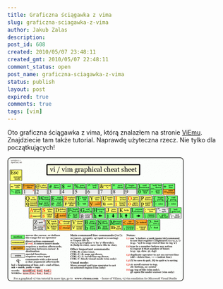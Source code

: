 ```yaml
---
title: Graficzna ściągawka z vima
slug: graficzna-sciagawka-z-vima
author: Jakub Zalas
description: 
post_id: 608
created: 2010/05/07 23:48:11
created_gmt: 2010/05/07 22:48:11
comment_status: open
post_name: graficzna-sciagawka-z-vima
status: publish
layout: post
expired: true
comments: true
tags: [vim]
---
```


Oto graficzna ściągawka z vima, którą znalazłem na stronie [ViEmu](http://www.viemu.com/a_vi_vim_graphical_cheat_sheet_tutorial.html). Znajdziecie tam także tutorial. Naprawdę użyteczna rzecz. Nie tylko dla początkujących!

<div class="text-center">
    <a href="/uploads/wp//2010/05/vi-vim-cheat-sheet.gif" title="Ściągawka z vima"><img src="/uploads/wp//2010/05/vi-vim-cheat-sheet-400x282.gif" alt="Vim" /></a>
</div>
